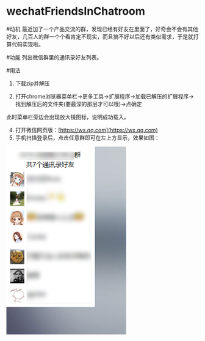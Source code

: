 # wechatFriendsInChatroom
#动机
最近加了一个产品交流的群，发现已经有好友在里面了，好奇会不会有其他好友，几百人的群一个个看肯定不现实，而且搞不好以后还有类似需求，于是就打算代码实现啦。

#功能
列出微信群里的通讯录好友列表。

#用法

1. 下载zip并解压

2. 打开chrome浏览器菜单栏->更多工具->扩展程序->加载已解压的扩展程序->找到解压后的文件夹(要最深的那层才可以哦)->点确定

此时菜单栏旁边会出现放大镜图标，说明成功载入。

4. 打开微信网页版：[https://wx.qq.com](https://wx.qq.com)
5. 手机扫描登录后，点击任意群即可在左上方显示，效果如图：

![效果](https://raw.githubusercontent.com/ztinpn/wechatFriendsInChatroom/master/sample.jpg "效果")
